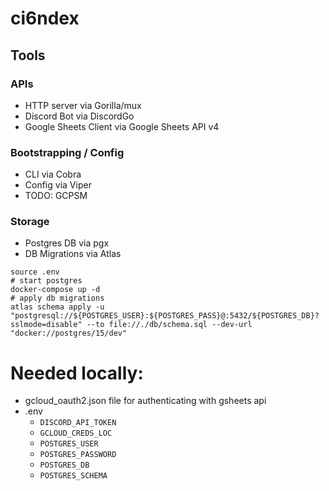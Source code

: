 # ci6ndex

## Tools

### APIs
* HTTP server via Gorilla/mux
* Discord Bot via DiscordGo
* Google Sheets Client via Google Sheets API v4

### Bootstrapping / Config
* CLI via Cobra
* Config via Viper
* TODO: GCPSM

### Storage
* Postgres DB via pgx
* DB Migrations via Atlas

```
source .env
# start postgres
docker-compose up -d
# apply db migrations
atlas schema apply -u "postgresql://${POSTGRES_USER}:${POSTGRES_PASS}@:5432/${POSTGRES_DB}?sslmode=disable" --to file://./db/schema.sql --dev-url "docker://postgres/15/dev"
```

# Needed locally:
* gcloud_oauth2.json file for authenticating with gsheets api
* .env
  * `DISCORD_API_TOKEN`
  * `GCLOUD_CREDS_LOC`
  * `POSTGRES_USER`
  * `POSTGRES_PASSWORD`
  * `POSTGRES_DB`
  * `POSTGRES_SCHEMA`
